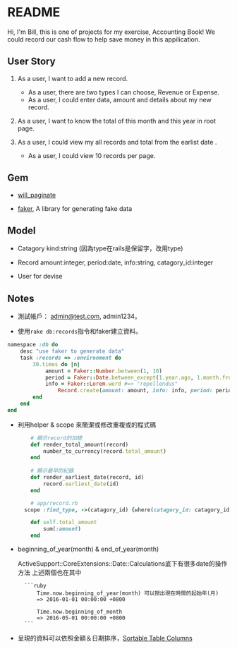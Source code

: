 # README
Hi, I'm Bill, this is one of projects for my exercise, Accounting Book!
We could record our cash flow to help save money in this appilication.

## User Story
1. As a user, I want to add a new record.
	- As a user, there are two types I can choose, Revenue or Expense.
	- As a user, I could enter data, amount and details about my new record.

2. As a user, I want to know the total of this month and this year in root page.

3. As a user, I could view my all records and total from the earlist date
 .
	- As a user, I could view 10 records per page.

## Gem

- [will_paginate](https://github.com/mislav/will_paginate)

- [faker](https://github.com/stympy/faker), A library for generating fake data


## Model
- Catagory kind:string (因為type在rails是保留字，改用type)

- Record amount:integer, period:date, info:string, catagory_id:integer

- User for devise


## Notes
- 測試帳戶： admin@test.com,  admin1234。

- 使用`rake db:records`指令和faker建立資料。
```ruby
namespace :db do
	desc "use faker to generate data"
	task :records => :environment do
		30.times do |n|
			amount = Faker::Number.between(1, 10)
			period = Faker::Date.between_except(1.year.ago, 1.month.from_now, Date.today)
			info = Faker::Lorem.word #=> "repellendus"
				Record.create(amount: amount, info: info, period: period, catagory_id: 2, user_id: User.last.id)
		end
	end
end
```

- 利用helper & scope 來簡潔或修改重複或的程式碼
	```ruby
		# 顯示record的加總
		def render_total_amount(record) 
			number_to_currency(record.total_amount)
		end
		
		# 顯示最早的紀錄
		def render_earliest_date(record, id)
			record.earliest_date(id)
		end

	```
	```ruby
		# app/record.rb
	  scope :find_type, ->(catagory_id) {where(catagory_id: catagory_id)}

		def self.total_amount
			sum(:amount)
		end
	```

- beginning_of_year(month) & end_of_year(month)

	ActiveSupport::CoreExtensions::Date::Calculations底下有很多date的操作方法
  上述兩個也在其中

		```ruby
			Time.now.beginning_of_year(month) 可以撈出現在時間的起始年(月)
			=> 2016-01-01 00:00:00 +0800

			Time.now.beginning_of_month
			=> 2016-05-01 00:00:00 +0800
		```

- 呈現的資料可以依照金額＆日期排序，[Sortable Table Columns](http://railscasts.com/episodes/228-sortable-table-columns)


